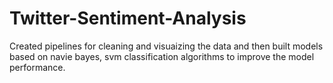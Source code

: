 # Twitter-Sentiment-Analysis
Created pipelines for cleaning and visuaizing the data and then built models based on navie bayes, svm classification algorithms to improve the model performance.
